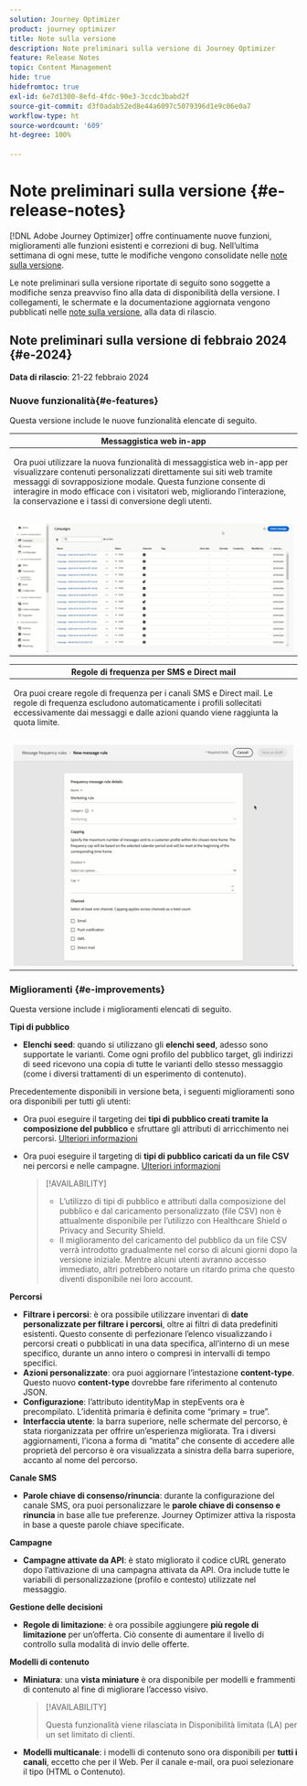 ```yaml
---
solution: Journey Optimizer
product: journey optimizer
title: Note sulla versione
description: Note preliminari sulla versione di Journey Optimizer
feature: Release Notes
topic: Content Management
hide: true
hidefromtoc: true
exl-id: 6e7d1300-8efd-4fdc-90e3-3ccdc3babd2f
source-git-commit: d3f0adab52ed8e44a6097c5079396d1e9c06e0a7
workflow-type: ht
source-wordcount: '609'
ht-degree: 100%

---
```


# Note preliminari sulla versione {#e-release-notes}

[!DNL Adobe Journey Optimizer] offre continuamente nuove funzioni, miglioramenti alle funzioni esistenti e correzioni di bug. Nell’ultima settimana di ogni mese, tutte le modifiche vengono consolidate nelle [note sulla versione](release-notes.md).

Le note preliminari sulla versione riportate di seguito sono soggette a modifiche senza preavviso fino alla data di disponibilità della versione. I collegamenti, le schermate e la documentazione aggiornata vengono pubblicati nelle [note sulla versione](release-notes.md), alla data di rilascio.

## Note preliminari sulla versione di febbraio 2024 {#e-2024}

**Data di rilascio**: 21-22 febbraio 2024

### Nuove funzionalità{#e-features}

Questa versione include le nuove funzionalità elencate di seguito.


<table>
<thead>
<tr>
<th><strong>Messaggistica web in-app</strong><br/></th>
</tr>
</thead>
<tbody>
<tr>
<td>
<p>Ora puoi utilizzare la nuova funzionalità di messaggistica web in-app per visualizzare contenuti personalizzati direttamente sui siti web tramite messaggi di sovrapposizione modale. Questa funzione consente di interagire in modo efficace con i visitatori web, migliorando l’interazione, la conservazione e i tassi di conversione degli utenti.<br/><br/></p>
<img src="assets/do-not-localize/web_inapp.gif">
</tr>
</tbody>
</table>


<table>
<thead>
<tr>
<th><strong>Regole di frequenza per SMS e Direct mail</strong><br/></th>
</tr>
</thead>
<tbody>
<tr>
<td>
<p>Ora puoi creare regole di frequenza per i canali SMS e Direct mail. Le regole di frequenza escludono automaticamente i profili sollecitati eccessivamente dai messaggi e dalle azioni quando viene raggiunta la quota limite. <br/><br/></p>
<img src="assets/do-not-localize/sms-dm-rules.gif">
</tr>
</tbody>
</table>

### Miglioramenti {#e-improvements}

Questa versione include i miglioramenti elencati di seguito.

**Tipi di pubblico**

* **Elenchi seed**: quando si utilizzano gli **elenchi seed**, adesso sono supportate le varianti. Come ogni profilo del pubblico target, gli indirizzi di seed ricevono una copia di tutte le varianti dello stesso messaggio (come i diversi trattamenti di un esperimento di contenuto).

Precedentemente disponibili in versione beta, i seguenti miglioramenti sono ora disponibili per tutti gli utenti:

* Ora puoi eseguire il targeting dei **tipi di pubblico creati tramite la composizione del pubblico** e sfruttare gli attributi di arricchimento nei percorsi. [Ulteriori informazioni](../building-journeys/read-audience.md)

* Ora puoi eseguire il targeting di **tipi di pubblico caricati da un file CSV** nei percorsi e nelle campagne. [Ulteriori informazioni](../audience/about-audiences.md#segments-in-journey-optimizer)

  >[!AVAILABILITY]
  >
  >* L’utilizzo di tipi di pubblico e attributi dalla composizione del pubblico e dal caricamento personalizzato (file CSV) non è attualmente disponibile per l’utilizzo con Healthcare Shield o Privacy and Security Shield.
  >* Il miglioramento del caricamento del pubblico da un file CSV verrà introdotto gradualmente nel corso di alcuni giorni dopo la versione iniziale. Mentre alcuni utenti avranno accesso immediato, altri potrebbero notare un ritardo prima che questo diventi disponibile nei loro account.

**Percorsi**

* **Filtrare i percorsi**: è ora possibile utilizzare inventari di **date personalizzate per filtrare i percorsi**, oltre ai filtri di data predefiniti esistenti. Questo consente di perfezionare l’elenco visualizzando i percorsi creati o pubblicati in una data specifica, all’interno di un mese specifico, durante un anno intero o compresi in intervalli di tempo specifici.
* **Azioni personalizzate**: ora puoi aggiornare l’intestazione **content-type**. Questo nuovo **content-type** dovrebbe fare riferimento al contenuto JSON.
* **Configurazione**: l’attributo identityMap in stepEvents ora è precompilato. L’identità primaria è definita come “primary = true”.
* **Interfaccia utente**: la barra superiore, nelle schermate del percorso, è stata riorganizzata per offrire un’esperienza migliorata. Tra i diversi aggiornamenti, l’icona a forma di “matita” che consente di accedere alle proprietà del percorso è ora visualizzata a sinistra della barra superiore, accanto al nome del percorso.

**Canale SMS**

* **Parole chiave di consenso/rinuncia**: durante la configurazione del canale SMS, ora puoi personalizzare le **parole chiave di consenso e rinuncia** in base alle tue preferenze. Journey Optimizer attiva la risposta in base a queste parole chiave specificate.

**Campagne**

* **Campagne attivate da API**: è stato migliorato il codice cURL generato dopo l’attivazione di una campagna attivata da API. Ora include tutte le variabili di personalizzazione (profilo e contesto) utilizzate nel messaggio.

**Gestione delle decisioni**

* **Regole di limitazione**: è ora possibile aggiungere **più regole di limitazione** per un’offerta. Ciò consente di aumentare il livello di controllo sulla modalità di invio delle offerte.

**Modelli di contenuto**

* **Miniatura**: una **vista miniature** è ora disponibile per modelli e frammenti di contenuto al fine di migliorare l’accesso visivo.

  >[!AVAILABILITY]
  >
  >Questa funzionalità viene rilasciata in Disponibilità limitata (LA) per un set limitato di clienti.

* **Modelli multicanale**: i modelli di contenuto sono ora disponibili per **tutti i canali**, eccetto che per il Web. Per il canale e-mail, ora puoi selezionare il tipo (HTML o Contenuto).
